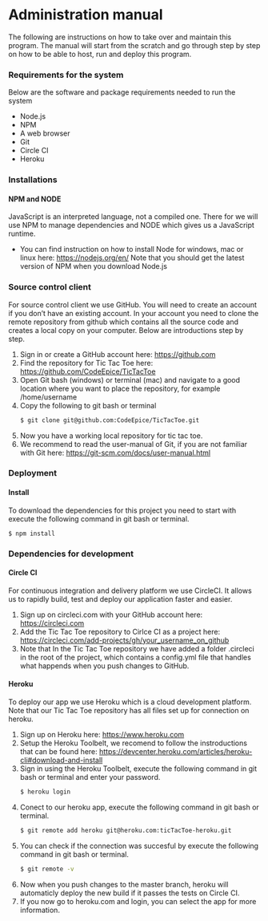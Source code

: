 # Administration manual

The following are instructions on how to take over and maintain this program. 
The manual will start from the scratch and go through step by step on how to be able to host, run and deploy this program. 

### Requirements for the system
Below are the software and package requirements needed to run the system
  - Node.js
  - NPM
  - A web browser
  - Git
  - Circle CI
  - Heroku

### Installations
#### NPM and NODE
JavaScript is an interpreted language, not a compiled one. There for we will use NPM to manage dependencies and NODE which gives us a JavaScript runtime. 

- You can find instruction on how to install Node for windows, mac or linux here:  https://nodejs.org/en/
Note that you should get the latest version of NPM when you download Node.js


### Source control client
For source control client we use GitHub. You will need to create an account if you don’t have an existing account. In your account you need to clone the remote repository from github which contains all the source code and creates a local copy on your computer. Below are introductions step by step.

1. Sign in or create a GitHub account here: https://github.com
2. Find the repository for Tic Tac Toe here: https://github.com/CodeEpice/TicTacToe
3. Open Git bash (windows) or terminal (mac) and navigate to a good location where you want to place the repository, for example  /home/username 
4. Copy the following to git bash or terminal       
    ```sh
    $ git clone git@github.com:CodeEpice/TicTacToe.git
    ```
5. Now you have a working local repository for tic tac toe.
6. We recommend to read the user-manual of Git, if you are not familiar with Git here:  https://git-scm.com/docs/user-manual.html

### Deployment 
#### Install
To download the dependencies for this project you need to start with execute the following command in git bash or terminal. 

    $ npm install


### Dependencies for development
#### Circle CI

For continuous integration and delivery platform we use CircleCI. It allows us to rapidly build, test and deploy our application faster and easier.  

1. Sign up on circleci.com with your GitHub account here: https://circleci.com 
2. Add the Tic Tac Toe repository to Cirlce CI as a project here: https://circleci.com/add-projects/gh/your_username_on_github
3. Note that In the Tic Tac Toe repository we have added a folder .circleci in the root of the project, which contains a config.yml file that handles what happends when you push changes to GitHub.

#### Heroku
To deploy our app we use Heroku which is a cloud development platform. Note that our Tic Tac Toe repository has all files set up for connection on heroku. 

1. Sign up on Heroku here: https://www.heroku.com
2. Setup the Heroku Toolbelt, we recomend to follow the instroductions that can be found here: https://devcenter.heroku.com/articles/heroku-cli#download-and-install
3. Sign in using the Heroku Toolbelt, execute the following command in git bash or terminal and enter your password.  
    ```sh
    $ heroku login
    ```
4. Conect to our heroku app, execute the following command in git bash or terminal.
    ```sh
    $ git remote add heroku git@heroku.com:ticTacToe-heroku.git
    ```
5. You can check if the connection was succesful by execute the following command in git bash or terminal. 
      ```sh
    $ git remote -v 
    ```
6. Now when you push changes to the master branch, heroku will automaticly deploy the new build if it passes the tests on Circle CI.
7. If you now go to heroku.com and login, you can select the app for more information.
